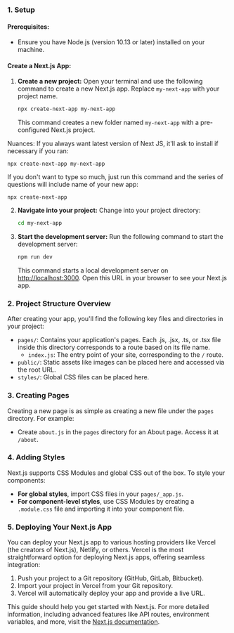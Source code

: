 ### 1. Setup

#### Prerequisites:
- Ensure you have Node.js (version 10.13 or later) installed on your machine.

#### Create a Next.js App:
1. **Create a new project:** Open your terminal and use the following command to create a new Next.js app. Replace `my-next-app` with your project name.
   ```bash
   npx create-next-app my-next-app
   ```
   This command creates a new folder named `my-next-app` with a pre-configured Next.js project.


Nuances:
If you always want latest version of Next JS, it'll ask to install if necessary if you ran:
```
npx create-next-app my-next-app
```

If you don't want to type so much, just run this command and the series of questions will include name of your new app:
```
npx create-next-app
```


2. **Navigate into your project:** Change into your project directory:
   ```bash
   cd my-next-app
   ```

3. **Start the development server:** Run the following command to start the development server:
   ```bash
   npm run dev
   ```
   This command starts a local development server on [http://localhost:3000](http://localhost:3000). Open this URL in your browser to see your Next.js app.

### 2. Project Structure Overview
After creating your app, you'll find the following key files and directories in your project:
- `pages/`: Contains your application's pages. Each .js, .jsx, .ts, or .tsx file inside this directory corresponds to a route based on its file name.
  - `index.js`: The entry point of your site, corresponding to the `/` route.
- `public/`: Static assets like images can be placed here and accessed via the root URL.
- `styles/`: Global CSS files can be placed here.

### 3. Creating Pages
Creating a new page is as simple as creating a new file under the `pages` directory. For example:
- Create `about.js` in the `pages` directory for an About page. Access it at `/about`.

### 4. Adding Styles
Next.js supports CSS Modules and global CSS out of the box. To style your components:
- **For global styles**, import CSS files in your `pages/_app.js`.
- **For component-level styles**, use CSS Modules by creating a `.module.css` file and importing it into your component file.

### 5. Deploying Your Next.js App
You can deploy your Next.js app to various hosting providers like Vercel (the creators of Next.js), Netlify, or others. Vercel is the most straightforward option for deploying Next.js apps, offering seamless integration:
1. Push your project to a Git repository (GitHub, GitLab, Bitbucket).
2. Import your project in Vercel from your Git repository.
3. Vercel will automatically deploy your app and provide a live URL.

This guide should help you get started with Next.js. For more detailed information, including advanced features like API routes, environment variables, and more, visit the [Next.js documentation](https://nextjs.org/docs).